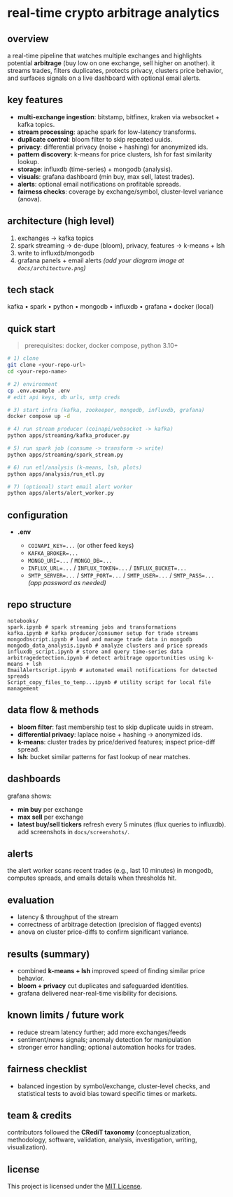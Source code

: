 # real-time crypto arbitrage analytics

## overview

a real-time pipeline that watches multiple exchanges and highlights potential **arbitrage** (buy low on one exchange, sell higher on another). it streams trades, filters duplicates, protects privacy, clusters price behavior, and surfaces signals on a live dashboard with optional email alerts.

## key features

* **multi-exchange ingestion**: bitstamp, bitfinex, kraken via websocket + kafka topics.
* **stream processing**: apache spark for low-latency transforms.
* **duplicate control**: bloom filter to skip repeated uuids.
* **privacy**: differential privacy (noise + hashing) for anonymized ids.
* **pattern discovery**: k-means for price clusters, lsh for fast similarity lookup.
* **storage**: influxdb (time-series) + mongodb (analysis).
* **visuals**: grafana dashboard (min buy, max sell, latest trades).
* **alerts**: optional email notifications on profitable spreads.
* **fairness checks**: coverage by exchange/symbol, cluster-level variance (anova).

## architecture (high level)

1. exchanges → kafka topics
2. spark streaming → de-dupe (bloom), privacy, features → k-means + lsh
3. write to influxdb/mongodb
4. grafana panels + email alerts
   *(add your diagram image at `docs/architecture.png`)*

## tech stack

kafka • spark • python • mongodb • influxdb • grafana • docker (local)

## quick start

> prerequisites: docker, docker compose, python 3.10+

```bash
# 1) clone
git clone <your-repo-url>
cd <your-repo-name>

# 2) environment
cp .env.example .env
# edit api keys, db urls, smtp creds

# 3) start infra (kafka, zookeeper, mongodb, influxdb, grafana)
docker compose up -d

# 4) run stream producer (coinapi/websocket -> kafka)
python apps/streaming/kafka_producer.py

# 5) run spark job (consume -> transform -> write)
python apps/streaming/spark_stream.py

# 6) run etl/analysis (k-means, lsh, plots)
python apps/analysis/run_etl.py

# 7) (optional) start email alert worker
python apps/alerts/alert_worker.py
```

## configuration

* **.env**

  * `COINAPI_KEY=...` (or other feed keys)
  * `KAFKA_BROKER=...`
  * `MONGO_URI=...` / `MONGO_DB=...`
  * `INFLUX_URL=...` / `INFLUX_TOKEN=...` / `INFLUX_BUCKET=...`
  * `SMTP_SERVER=...` / `SMTP_PORT=...` / `SMTP_USER=...` / `SMTP_PASS=...` *(app password as needed)*

## repo structure

```
notebooks/
spark.ipynb # spark streaming jobs and transformations
kafka.ipynb # kafka producer/consumer setup for trade streams
mongodbscript.ipynb # load and manage trade data in mongodb
mongodb_data_analysis.ipynb # analyze clusters and price spreads
influxdb_script.ipynb # store and query time-series data
arbitragedetection.ipynb # detect arbitrage opportunities using k-means + lsh
EmailAlertscript.ipynb # automated email notifications for detected spreads
Script_copy_files_to_temp...ipynb # utility script for local file management
```

## data flow & methods

* **bloom filter**: fast membership test to skip duplicate uuids in stream.
* **differential privacy**: laplace noise + hashing → anonymized ids.
* **k-means**: cluster trades by price/derived features; inspect price-diff spread.
* **lsh**: bucket similar patterns for fast lookup of near matches.

## dashboards

grafana shows:

* **min buy** per exchange
* **max sell** per exchange
* **latest buy/sell tickers**
  refresh every 5 minutes (flux queries to influxdb). add screenshots in `docs/screenshots/`.

## alerts

the alert worker scans recent trades (e.g., last 10 minutes) in mongodb, computes spreads, and emails details when thresholds hit.

## evaluation

* latency & throughput of the stream
* correctness of arbitrage detection (precision of flagged events)
* anova on cluster price-diffs to confirm significant variance.

## results (summary)

* combined **k-means + lsh** improved speed of finding similar price behavior.
* **bloom + privacy** cut duplicates and safeguarded identities.
* grafana delivered near-real-time visibility for decisions.

## known limits / future work

* reduce stream latency further; add more exchanges/feeds
* sentiment/news signals; anomaly detection for manipulation
* stronger error handling; optional automation hooks for trades.

## fairness checklist

* balanced ingestion by symbol/exchange, cluster-level checks, and statistical tests to avoid bias toward specific times or markets.

## team & credits

contributors followed the **CRediT taxonomy** (conceptualization, methodology, software, validation, analysis, investigation, writing, visualization).

## license

This project is licensed under the [MIT License](./LICENSE).

